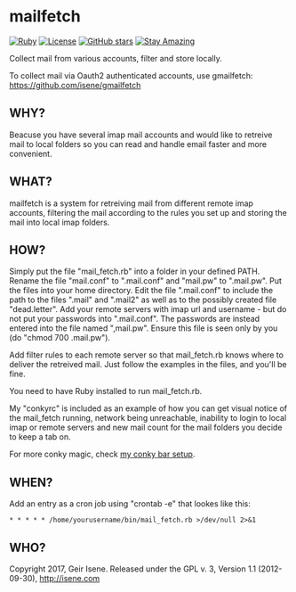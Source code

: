 # mailfetch

[![Ruby](https://img.shields.io/badge/Ruby-CC342D?style=flat&logo=ruby&logoColor=white)](https://www.ruby-lang.org/)
[![License](https://img.shields.io/badge/License-Public%20Domain-brightgreen.svg)](https://unlicense.org/)
[![GitHub stars](https://img.shields.io/github/stars/isene/mailfetch.svg)](https://github.com/isene/mailfetch/stargazers)
[![Stay Amazing](https://img.shields.io/badge/Stay-Amazing-blue.svg)](https://isene.org)

Collect mail from various accounts, filter and store locally.

To collect mail via Oauth2 authenticated accounts, use gmailfetch:
https://github.com/isene/gmailfetch


## WHY?

Beacuse you have several imap mail accounts and would like to retreive mail to
local folders so you can read and handle email faster and more convenient.


## WHAT?

mailfetch is a system for retreiving mail from different remote imap accounts,
filtering the mail according to the rules you set up and storing the mail into
local imap folders.


## HOW?

Simply put the file "mail_fetch.rb" into a folder in your defined PATH. Rename
the file "mail.conf" to ".mail.conf" and "mail.pw" to ".mail.pw". Put the files
into your home directory.  Edit the file ".mail.conf" to include the path to
the files ".mail" and ".mail2" as well as to the possibly created file
"dead.letter". Add your remote servers with imap url and username - but do not
put your passwords into ".mail.conf".  The passwords are instead entered into
the file named ",mail.pw". Ensure this file is seen only by you 
(do "chmod 700 .mail.pw").

Add filter rules to each remote server so that mail_fetch.rb knows where to
deliver the retreived mail. Just follow the examples in the files, and you'll
be fine.

You need to have Ruby installed to run mail_fetch.rb.

My "conkyrc" is included as an example of how you can get visual notice of the
mail_fetch running, network being unreachable, inability to login to local imap 
or remote servers and new mail count for the mail folders you decide to keep a 
tab on.

For more conky magic, check [my conky bar setup](https://github.com/isene/conky).


## WHEN?

Add an entry as a cron job using "crontab -e" that lookes like this:
```
* * * * * /home/yourusername/bin/mail_fetch.rb >/dev/null 2>&1
```

## WHO?

Copyright 2017, Geir Isene. Released under the GPL v. 3, Version 1.1 (2012-09-30), http://isene.com
